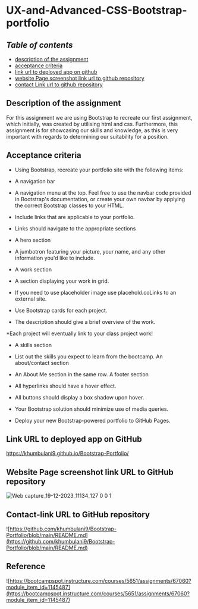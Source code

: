# UX-and-Advanced-CSS-Bootstrap-portfolio

## **_Table of contents_** 

* [description of the assignment](#description-of-the-assignment)
* [acceptance criteria](#acceptance-criteria)
* [link url to deployed app on github](#link-url-to-deployed-app-on-github)
* [website Page screenshot link url to github repository](#website-page-screenshot-link-url-to-github-repository)
* [contact Link url to github repository](#contact-link-url-to-github-repository)

## Description of the assignment

For this assignment we are using Bootstrap to recreate our first assignment, which initially, was created by utilising html and css. Furthermore, this assignment is for showcasing our skills and knowledge, as this is very important with regards to determining our suitability for a position.

## Acceptance criteria

* Using Bootstrap, recreate your portfolio site with the following items:

* A navigation bar

* A navigation menu at the top. Feel free to use the navbar code provided in Bootstrap's documentation, or create your own navbar by applying the correct Bootstrap classes to your HTML.

* Include links that are applicable to your portfolio.

* Links should navigate to the appropriate sections

* A hero section

* A jumbotron featuring your picture, your name, and any other information you'd like to include.
* A work section

* A section displaying your work in grid.

* If you need to use placeholder image use placehold.coLinks to an external site.

* Use Bootstrap cards for each project.

* The description should give a brief overview of the work.

*Each project will eventually link to your class project work!

* A skills section

* List out the skills you expect to learn from the bootcamp.
An about/contact section

* An About Me section in the same row.
A footer section

* All hyperlinks should have a hover effect.

* All buttons should display a box shadow upon hover.
 
* Your Bootstrap solution should minimize use of media queries.

* Deploy your new Bootstrap-powered portfolio to GitHub Pages.

## Link URL to deployed app on GitHub

https://khumbulani9.github.io/Bootstrap-Portfolio/

## Website Page screenshot link URL to GitHub repository
![Web capture_19-12-2023_11134_127 0 0 1](https://github.com/khumbulani9/Bootstrap-Portfolio/assets/146132836/c4774424-1894-4991-bcb0-90a3624b88aa)


## Contact-link URL to GitHub repository

![https://github.com/khumbulani9/Bootstrap-Portfolio/blob/main/README.md](https://github.com/khumbulani9/Bootstrap-Portfolio/blob/main/README.md)

## Reference

![https://bootcampspot.instructure.com/courses/5651/assignments/67060?module_item_id=1145487](https://bootcampspot.instructure.com/courses/5651/assignments/67060?module_item_id=1145487) 
